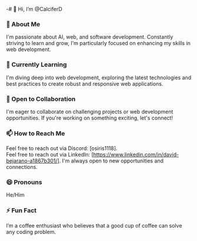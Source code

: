 -# 👋 Hi, I’m @CalciferD

### 👀 About Me
I'm passionate about AI, web, and software development. Constantly striving to learn and grow, I'm particularly focused on enhancing my skills in web development.

### 🌱 Currently Learning
I'm diving deep into web development, exploring the latest technologies and best practices to create robust and responsive web applications.

### 💼 Open to Collaboration
I'm eager to collaborate on challenging projects or web development opportunities. If you're working on something exciting, let's connect!

### 📫 How to Reach Me
Feel free to reach out via Discord: [osiris1118].
<br>
Feel free to reach out via LinkedIn: [https://www.linkedin.com/in/david-bejarano-a1867b301/].
I'm always open to new opportunities and connections.

### 😄 Pronouns
He/Him

### ⚡ Fun Fact
 I’m a coffee enthusiast who believes that a good cup of coffee can solve any coding problem.



<!---
CalciferD/CalciferD is a ✨ special ✨ repository because its `README.md` (this file) appears on your GitHub profile.
You can click the Preview link to take a look at your changes.
--->
